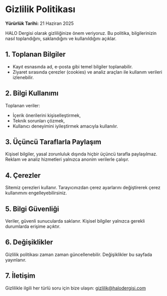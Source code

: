 # Gizlilik Politikası

**Yürürlük Tarihi:** 21 Haziran 2025

HALO Dergisi olarak gizliliğinize önem veriyoruz. Bu politika, bilgilerinizin nasıl toplandığını, saklandığını ve kullanıldığını açıklar.

## 1. Toplanan Bilgiler

- Kayıt esnasında ad, e-posta gibi temel bilgiler toplanabilir.  
- Ziyaret sırasında çerezler (cookies) ve analiz araçları ile kullanım verileri izlenebilir.

## 2. Bilgi Kullanımı

Toplanan veriler:
- İçerik önerilerini kişiselleştirmek,
- Teknik sorunları çözmek,
- Kullanıcı deneyimini iyileştirmek amacıyla kullanılır.

## 3. Üçüncü Taraflarla Paylaşım

Kişisel bilgiler, yasal zorunluluk dışında hiçbir üçüncü tarafla paylaşılmaz. Reklam ve analiz hizmetleri yalnızca anonim verilerle çalışır.

## 4. Çerezler

Sitemiz çerezleri kullanır. Tarayıcınızdan çerez ayarlarını değiştirerek çerez kullanımını engelleyebilirsiniz.

## 5. Bilgi Güvenliği

Veriler, güvenli sunucularda saklanır. Kişisel bilgiler yalnızca gerekli durumlarda erişime açıktır.

## 6. Değişiklikler

Gizlilik politikası zaman zaman güncellenebilir. Değişiklikler bu sayfada yayınlanır.

## 7. İletişim

Gizlilikle ilgili her türlü soru için bize ulaşın: [gizlilik@halodergisi.com](mailto:gizlilik@halodergisi.com)
